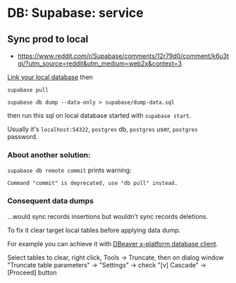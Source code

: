 # DB: Supabase: service

## Sync prod to local

- https://www.reddit.com/r/Supabase/comments/12r79d0/comment/k6u3tqi/?utm_source=reddit&utm_medium=web2x&context=3

[Link your local database](https://supabase.com/docs/guides/cli/local-development#link-your-project) then

`supabase pull`

`supabase db dump --data-only > supabase/dump-data.sql`

then run this sql on local database started with `supabase start`.

Usually it's `localhost:54322`, `postgres` db, `postgres` user, `postgres` password.

### About another solution:

`supabase db remote commit` prints warning:

`Command "commit" is deprecated, use "db pull" instead.`

### Consequent data dumps

...would sync records insertions but wouldn't sync records deletions.

To fix it clear target local tables before applying data dump.

For example you can achieve it with [DBeaver x-platform database client](https://stackoverflow.com/a/64819402/1760643).

Select tables to clear, right click, Tools -> Truncate, then on dialog window "Truncate table parameters" -> "Settings" -> check "\[v\] Cascade" -> \[Proceed\] button
